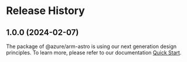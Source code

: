 # Release History
    
## 1.0.0 (2024-02-07)

The package of @azure/arm-astro is using our next generation design principles. To learn more, please refer to our documentation [Quick Start](https://aka.ms/js-track2-quickstart).
